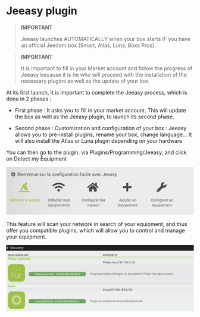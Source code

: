 # Jeeasy plugin


>**IMPORTANT**
>
> Jeeasy launches AUTOMATICALLY when your box starts IF you have an official Jeedom box (Smart, Atlas, Luna, Boxs Pros).

>**IMPORTANT**
>
> It is important to fill in your Market account and follow the progress of Jeeasy because it is he who will proceed with the installation of the necessary plugins as well as the update of your box.




At its first launch, it is important to complete the Jeeasy process, which is done in 2 phases :


- First phase : It asks you to fill in your market account. This will update the box as well as the Jeeasy plugin, to launch its second phase.

- Second phase : Customization and configuration of your box : Jeeasy allows you to pre-install plugins, rename your box, change language... It will also install the Atlas or Luna plugin depending on your hardware



You can then go to the plugin, via Plugins/Programming/Jeeasy, and click on Detect my Equipment

![menu Jeeasy](../images/menuJeeasy.png)


This feature will scan your network in search of your equipment, and thus offer you compatible plugins, which will allow you to control and manage your equipment.

![Decouverte Network](../images/networkdiscover.png)





